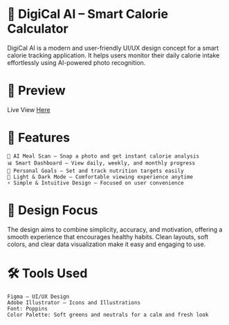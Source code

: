 # 🥗 DigiCal AI – Smart Calorie Calculator

DigiCal AI is a modern and user-friendly UI/UX design concept for a smart calorie tracking application. It helps users monitor their daily calorie intake effortlessly using AI-powered photo recognition.

# 📱 Preview
Live View [Here](https://www.figma.com/proto/RU68RzI3YYFPEXaBE329sG/Builder-Figma-to-Code-Plugin-Playground--Copy-?node-id=2501-586&p=f&t=rgCebegpXVhR9k0Q-1&scaling=min-zoom&content-scaling=fixed&page-id=0%3A1)

# 🚀 Features

```
📸 AI Meal Scan – Snap a photo and get instant calorie analysis
📊 Smart Dashboard – View daily, weekly, and monthly progress
🎯 Personal Goals – Set and track nutrition targets easily
🌙 Light & Dark Mode – Comfortable viewing experience anytime
⚡ Simple & Intuitive Design – Focused on user convenience
```

# 🎨 Design Focus

The design aims to combine simplicity, accuracy, and motivation, offering a smooth experience that encourages healthy habits. Clean layouts, soft colors, and clear data visualization make it easy and engaging to use.

# 🛠️ Tools Used

```
Figma – UI/UX Design
Adobe Illustrator – Icons and Illustrations
Font: Poppins
Color Palette: Soft greens and neutrals for a calm and fresh look
```

